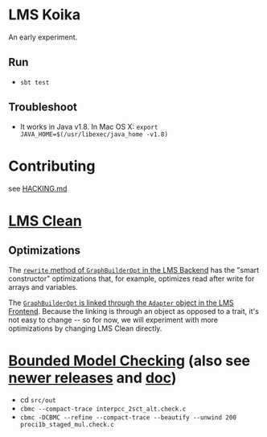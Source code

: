 # LMS Koika

An early experiment.

## Run
- `sbt test`

## Troubleshoot
- It works in Java v1.8. In Mac OS X: `export JAVA_HOME=$(/usr/libexec/java_home -v1.8)`

# Contributing

see [HACKING.md](HACKING.md)

# [LMS Clean](https://github.com/TiarkRompf/lms-clean)

## Optimizations

The [`rewrite` method of `GraphBuilderOpt` in the LMS Backend](https://github.com/TiarkRompf/lms-clean/blob/master/src/main/scala/lms/core/backend.scala#L524) has the "smart constructor" optimizations that, for example, optimizes read after write for arrays and variables.

The [`GraphBuilderOpt` is linked through the `Adapter` object in the LMS Frontend](https://github.com/TiarkRompf/lms-clean/blob/master/src/main/scala/lms/core/stub.scala#L22). Because the linking is through an object as opposed to a trait, it's not easy to change -- so for now, we will experiment with more optimizations by changing LMS Clean directly.

# [Bounded Model Checking](https://www.cprover.org/cbmc/) (also see [newer releases](https://github.com/diffblue/cbmc) and [doc](http://www.cprover.org/cprover-manual/))
- cd `src/out`
- `cbmc --compact-trace interpcc_2sct_alt.check.c`
- `cbmc -DCBMC --refine --compact-trace --beautify --unwind 200 proci1b_staged_mul.check.c`

